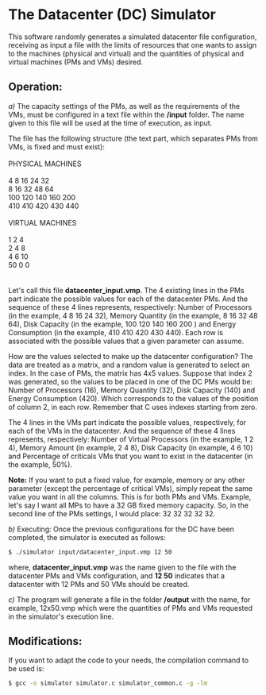 # The Datacenter (DC) Simulator

This software randomly generates a simulated datacenter file configuration, receiving as input a file with the limits of resources that one wants to assign to the machines (physical and virtual) and the quantities of physical and virtual machines (PMs and VMs) desired.

## Operation:

_a)_ The capacity settings of the PMs, as well as the requirements of the VMs, must be configured in a text file within the **/input** folder. The name given to this file will be used at the time of execution, as input.

The file has the following structure (the text part, which separates PMs from VMs, is fixed and must exist):
<br>
<br>
PHYSICAL MACHINES
<br><br>
4 8 16 24 32<br>
8 16 32 48 64<br>
100 120 140 160 200<br>
410 410 420 430 440<br>
<br>
VIRTUAL MACHINES
<br><br>
1 2 4<br>
2 4 8<br>
4 6 10<br>
50 0 0<br>
<br>
<br>
Let's call this file **datacenter_input.vmp**. The 4 existing lines in the PMs part indicate the possible values for each of the datacenter PMs. And the sequence of these 4 lines represents, respectively: Number of Processors (in the example, 4 8 16 24 32), Memory Quantity (in the example, 8 16 32 48 64), Disk Capacity (in the example, 100 120 140 160 200 ) and Energy Consumption (in the example, 410 410 420 430 440). Each row is associated with the possible values that a given parameter can assume.

How are the values selected to make up the datacenter configuration? The data are treated as a matrix, and a random value is generated to select an index. In the case of PMs, the matrix has 4x5 values. Suppose that index 2 was generated, so the values to be placed in one of the DC PMs would be: Number of Processors (16), Memory Quantity (32), Disk Capacity (140) and Energy Consumption (420). Which corresponds to the values of the position of column 2, in each row. Remember that C uses indexes starting from zero.

The 4 lines in the VMs part indicate the possible values, respectively, for each of the VMs in the datacenter. And the sequence of these 4 lines represents, respectively: Number of Virtual Processors (in the example, 1 2 4), Memory Amount (in example, 2 4 8), Disk Capacity (in example, 4 6 10) and Percentage of criticals VMs that you want to exist in the datacenter (in the example, 50%).
  
**Note:** If you want to put a fixed value, for example, memory or any other parameter (except the percentage of critical VMs), simply repeat the same value you want in all the columns. This is for both PMs and VMs. Example, let's say I want all MPs to have a 32 GB fixed memory capacity. So, in the second line of the PMs settings, I would place: 32 32 32 32 32.

_b)_ Executing: Once the previous configurations for the DC have been completed, the simulator is executed as follows:


```sh
$ ./simulator input/datacenter_input.vmp 12 50
```

where, **datacenter_input.vmp** was the name given to the file with the datacenter PMs and VMs configuration, and **12 50** indicates that a datacenter with 12 PMs and 50 VMs should be created.

_c)_ The program will generate a file in the folder **/output** with the name, for example, 12x50.vmp which were the quantities of PMs and VMs requested in the simulator's execution line.


## Modifications:

If you want to adapt the code to your needs, the compilation command to be used is:

```sh
$ gcc -o simulator simulator.c simulator_common.c -g -lm
```

